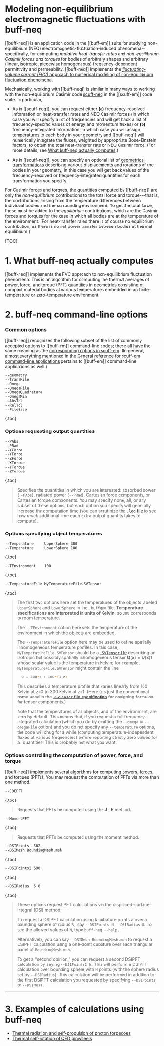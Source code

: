 <h1> Modeling non-equilibrium electromagnetic fluctuations with
     <span class="SC">buff-neq</span>
</h1>

[[buff-neq]] is an application code in the [[buff-em]] suite for 
studying non-equilibrium (NEQ) electromagnetic-fluctuation-induced 
phenomena--specifically, for computing *radiative heat-transfer rates* 
and *non-equilibrium Casimir forces and torques* for bodies of 
arbitrary shapes and arbitrary (linear, isotropic, piecewise 
homogeneous) frequency-dependent permittivity and permeability.
[[buff-neq]] implements the
[*fluctuating-volume current (FVC)* approach
to numerical modeling of non-equilibrium fluctuation phenomena][FVCPaper].

Mechanically, working with [[buff-neq]] is similar in many ways to
working with the non-equilibrium Casimir code 
[<span class="SC">scuff-neq</span>][scuffNEQ] in the [[scuff-em]] code suite.
In particular,

+ As in [[scuff-neq]], you can request either **(a)** frequency-resolved
information on heat-transfer rates and NEQ Casimir forces (in which case 
you will specify a list of frequencies and will get back a list of 
frequency-specific values of energy and momentum fluxes) or 
**(b)** frequency-integrated information, in which case you will assign 
temperatures to each body in your geometry and [[buff-neq]] will 
numerically integrate the fluxes, weighted by appropriate Bose-Einstein 
factors, to obtain the total heat-transfer rate or NEQ Casimir force. 
(For more details, see 
[What <span class="SC">buff-neq</span> actually computes](#WhatItComputes).)

+ As in [[scuff-neq]], you can specify an optional list of 
[geometrical transformations][scuffTransformations]
describing various displacements and rotations of the bodies 
in your geometry; in this case you will get back values of the 
frequency-resolved or frequency-integrated quantities for each 
transformation you specify.

For Casimir forces and torques, the quantities computed by 
[[buff-neq]] are only the *non-equilibrium* contributions to 
the total force and torque---that
is, the contributions arising from the temperature 
differences between individual bodies and the surrounding environment.
To get the total force, these must be added to the *equilibrium*
contributions, which are the Casimir forces and torques for the 
case in which all bodies are at the temperature of the environment.
(For heat-transfer rates there is of course no equilibrium 
contribution, as there is no net power transfer between 
bodies at thermal equilibrium.)

[TOC]

# 1. What <span class="SC">buff-neq</span> actually computes

[[buff-neq]] implements the FVC approach to non-equilibrium 
fluctuation phenomena.  This is an algorithm for computing the 
thermal averages of power, force, and torque (PFT) quantities 
in geometries consisting of compact material bodies at various 
temperatures embedded in an finite-temperature or 
zero-temperature environment.

<a name="CommandLineOptions"></a>
# 2. <span class="SC">buff-neq</span> command-line options

### Common options

[[buff-neq]] recognizes the following subset of the
list of commonly accepted options to [[buff-em]] command-line codes;
these all have the same meaning as
the [corresponding options in <span class="SC">scuff-em</span>][scuffOptions]. 
(In general, almost everything mentioned in the 
[General reference for <span class="SC">scuff-em</span> command-line applications][scuffGeneralReference] 
pertains to [[buff-em]] command-line applications as well.)
 
  ````
--geometry
--TransFile
--Omega
--OmegaFile
--OmegaQuadrature
--OmegaMin
--AbsTol
--RelTol
--FileBase
  ````
{.toc}

### Options requesting output quantities

  ````
--PAbs  
--PRad  
--XForce  
--YForce  
--ZForce
--XTorque  
--YTorque
--ZTorque
  ````
{.toc}
> 
> Specifies the quantities in which you are interested:
> absorbed power (`--PAbs`), radiated power (`--PRad`),
> Cartesian force components, or Cartesian torque components.
> You may specify none, all, or any subset of these options,
> but each option you specify will generally increase
> the computation time (you can scrutinize the
> [`.log` file](#LogFile) to see how *much* additional time each
> extra output quantity takes to compute).

### Options specifying object temperatures

  ````
--Temperature     UpperSphere 300
--Temperature     LowerSphere 100
  ````
{.toc}

  ````
--TEnvironment    100
  ````
{.toc}

  ````
--TemperatureFile MyTemperatureFile.SVTensor
  ````
{.toc}

> The first two options here set the temperatures
> of the objects labeled `UpperSphere` and
> `LowerSphere` in the `.buffgeo` file. 
> **Temperature specifications are interpreted in 
> units of Kelvin**, so `300` corresponds to 
> room temperature.
>
> The `--TEnvironment` option here sets the temperature of
> the environment in which the objects are embedded.
>
> The `--TemperatureFile` option here may be used to
> define spatially inhomogeneous temperature profiles.
> In this case, `MyTemperatureFile.SVTensor` should be
> a [`.SVTensor` file][SVTensors] describing an isotropic
> but possibly spatially inhomogeneous tensor 
> $\mathbf{Q}(\mathbf x)=Q(\mathbf x)\mathbf{1}$
> whose scalar value is the temperature in Kelvin; for example,
> `MyTemperatureFile.SVTensor` might contain the line
> 
> ````bash
>   Q = 300*z + 100*(1-z)
> ````    
>
> This describes a temperature profile that varies linearly
> from 100 Kelvin at *z*=0 to 300 Kelvin at *z*=1. (Here
> `Q` is just the conventional name used in the 
> [`.SVTensor` file specification][SVTensors] for assigning
> formulas for tensor components.)
>
> Note that the temperatures of all objects, and of
> the environment, are zero by default. This means that,
> if you request a full frequency-integrated calculation
> (which you do by omitting the `--omega` or `--omegaFile`
> option) and you do not specify any `--temperature` 
> options, the code will chug for a while (computing 
> temperature-independent fluxes at various frequencies)
> before reporting strictly zero values for all
> quantities! This is probably not what you want.

### Options controlling the computation of power, force, and torque

[[buff-neq]] implements several algorithms for computing
powers, forces, and torques (PFTs). You may request the computation
of PFTs via more than one method.

  ````
 --JDEPFT
  ````
{.toc}

> Requests that PFTs be computed using the $\mathbf{J} \cdot \mathbf{E}$ method.

  ````
 --MomentPFT
  ````
{.toc}

> Requests that PFTs be computed using the moment method.

  ````
--DSIPoints  302
--DSIMesh BoundingMesh.msh
  ````
{.toc}

  ````
--DSIPoints2 590
  ````
{.toc}

  ````
--DSIRadius  5.0
  ````
{.toc}
> 
> These options request PFT calculations via the displaced-surface-integral
> (DSI) method.
> 
> To request a DSIPFT calculation using `N` cubature points
> a over a bounding sphere of radius `R,` say
> `--DSIPoints N --DSIRadius R`. To see the allowed values
> of `N`, type `buff-neq --help.`
> 
> Alternatively, you can say `--DSIMesh BoundingMesh.msh`
> to request a DSIPFT calculation using 
> a one-point cubature over each triangular panel of 
> `BoundingMesh.msh`.
> 
> To get a "second opinion," you can request a second 
> DSIPFT calculation by saying `--DSIPoints2 N`.
> This will perform a DSIPFT calculation over
> bounding sphere with `N` points (with the sphere radius
> set by `--DSIRadius`). This calculation will be 
> performed in addition to the first DSIPFT calculation
> you requested by specifying `--DSIPoints` or 
> `--DSIMesh.`

--------------------------------------------------

<a name="Examples"></a>
# 3. Examples of calculations using <span class="SC">buff-neq</span>

+ [Thermal radiation and self-propulsion of photon torpedoes](../examples/PhotonTorpedoes/index.md)
+ [Thermal self-rotation of QED pinwheels](../examples/Pinwheels/index.md)

[scuffOptions]:                 http://homerreid.github.io/scuff-em-documentation/applications/GeneralReference#CommonOptions
[scuffGeneralReference]:        http://homerreid.github.io/scuff-em-documentation/applications/GeneralReference
[scuffTransformations]:         http://homerreid.github.io/scuff-em-documentation/reference/Transformations
[scuffNEQ]:                     http://homerreid.github.io/scuff-em-documentation/applications/scuff-neq/scuff-neq
[FVCPaper]:                     http://arxiv.org/abs/1505.05026
[SVTensors]:                    ../reference/SVTensors.md
